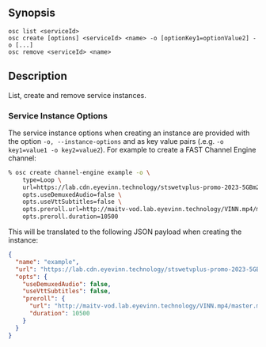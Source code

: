 ## Synopsis

```
osc list <serviceId>
osc create [options] <serviceId> <name> -o [optionKey1=optionValue2] -o [...]
osc remove <serviceId> <name>
```

## Description

List, create and remove service instances.

### Service Instance Options
The service instance options when creating an instance are provided with the option `-o, --instance-options` and as key value pairs (.e.g. `-o key1=value1 -o key2=value2`). For example to create a FAST Channel Engine channel:

```bash
% osc create channel-engine example -o \
    type=Loop \
    url=https://lab.cdn.eyevinn.technology/stswetvplus-promo-2023-5GBm231Mkz.mov/manifest.m3u8 \
    opts.useDemuxedAudio=false \
    opts.useVttSubtitles=false \
    opts.preroll.url=http://maitv-vod.lab.eyevinn.technology/VINN.mp4/master.m3u8 \
    opts.preroll.duration=10500
```

This will be translated to the following JSON payload when creating the instance:

```json
{
  "name": "example",
  "url": "https://lab.cdn.eyevinn.technology/stswetvplus-promo-2023-5GBm231Mkz.mov/manifest.m3u8",
  "opts": {
    "useDemuxedAudio": false,
    "useVttSubtitles": false,
    "preroll": {
      "url": "http://maitv-vod.lab.eyevinn.technology/VINN.mp4/master.m3u8",
      "duration": 10500
    }
  }
}
```
